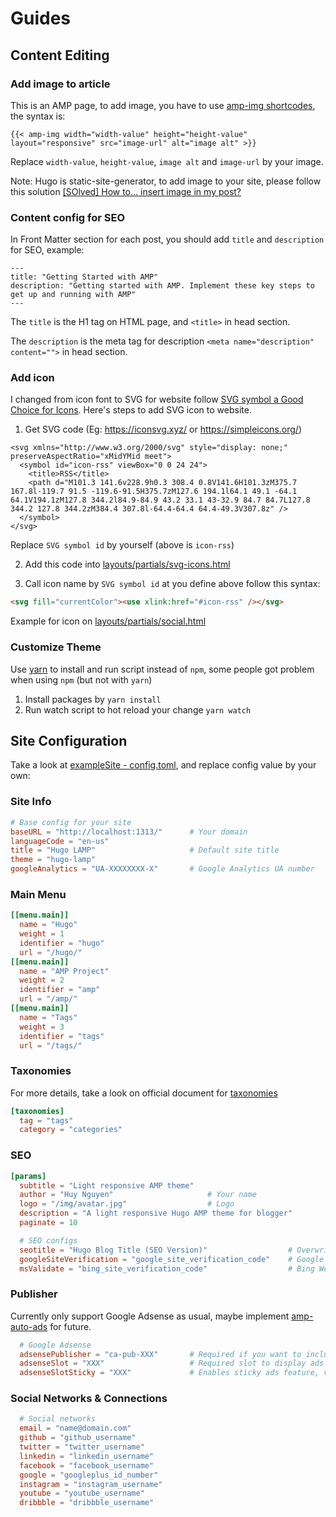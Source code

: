 # Guides

## Content Editing

### Add image to article

This is an AMP page, to add image, you have to use [amp-img shortcodes](https://github.com/huyb1991/hugo-lamp/blob/master/layouts/shortcodes/amp-img.html), the syntax is:
```
{{< amp-img width="width-value" height="height-value" layout="responsive" src="image-url" alt="image alt" >}}
```
Replace `width-value`, `height-value`, `image alt` and `image-url` by your image.

Note: Hugo is static-site-generator, to add image to your site, please follow this solution [[SOlved] How to… insert image in my post?](https://discourse.gohugo.io/t/solved-how-to-insert-image-in-my-post/1473)

### Content config for SEO

In Front Matter section for each post, you should add `title` and `description` for SEO, example:

```
---
title: "Getting Started with AMP"
description: "Getting started with AMP. Implement these key steps to get up and running with AMP"
---
```
The `title` is the H1 tag on HTML page, and `<title>` in head section.

The `description` is the meta tag for description `<meta name="description" content="">` in head section.

### Add icon

I changed from icon font to SVG for website follow [SVG symbol a Good Choice for Icons](https://css-tricks.com/svg-symbol-good-choice-icons/). Here's steps to add SVG icon to website.

1. Get SVG code (Eg: https://iconsvg.xyz/ or https://simpleicons.org/)
```
<svg xmlns="http://www.w3.org/2000/svg" style="display: none;" preserveAspectRatio="xMidYMid meet">
  <symbol id="icon-rss" viewBox="0 0 24 24">
    <title>RSS</title>
    <path d="M101.3 141.6v228.9h0.3 308.4 0.8V141.6H101.3zM375.7 167.8l-119.7 91.5 -119.6-91.5H375.7zM127.6 194.1l64.1 49.1 -64.1 64.1V194.1zM127.8 344.2l84.9-84.9 43.2 33.1 43-32.9 84.7 84.7L127.8 344.2 127.8 344.2zM384.4 307.8l-64.4-64.4 64.4-49.3V307.8z" />
  </symbol>
</svg>
```
Replace `SVG symbol id` by yourself (above is `icon-rss`)

2. Add this code into [layouts/partials/svg-icons.html](https://github.com/huyb1991/hugo-lamp/blob/master/layouts/partials/svg-icons.html)

3. Call icon name by `SVG symbol id` at you define above follow this syntax:
```html
<svg fill="currentColor"><use xlink:href="#icon-rss" /></svg>
```

Example for icon on [layouts/partials/social.html](https://github.com/huyb1991/hugo-lamp/blob/master/layouts/partials/social.html)

### Customize Theme

Use [yarn](https://yarnpkg.com/en/) to install and run script instead of `npm`, some people got problem when using `npm` (but not with `yarn`)

1. Install packages by `yarn install`
2. Run watch script to hot reload your change `yarn watch`


## Site Configuration

Take a look at [exampleSite - config.toml](https://github.com/huyb1991/hugo-lamp/blob/master/exampleSite/config.toml), and replace config value by your own:

### Site Info

```toml
# Base config for your site
baseURL = "http://localhost:1313/"      # Your domain
languageCode = "en-us"
title = "Hugo LAMP"                     # Default site title
theme = "hugo-lamp"
googleAnalytics = "UA-XXXXXXXX-X"       # Google Analytics UA number
```

### Main Menu

```toml
[[menu.main]]
  name = "Hugo"
  weight = 1
  identifier = "hugo"
  url = "/hugo/"
[[menu.main]]
  name = "AMP Project"
  weight = 2
  identifier = "amp"
  url = "/amp/"
[[menu.main]]
  name = "Tags"
  weight = 3
  identifier = "tags"
  url = "/tags/"
```

### Taxonomies

For more details, take a look on official document for [taxonomies](https://gohugo.io/content-management/taxonomies/)

```toml
[taxonomies]
  tag = "tags"
  category = "categories"
```

### SEO

```toml
[params]
  subtitle = "Light responsive AMP theme"
  author = "Huy Nguyen"                     # Your name
  logo = "/img/avatar.jpg"                  # Logo
  description = "A light responsive Hugo AMP theme for blogger"          # Meta description tag
  paginate = 10

  # SEO configs
  seotitle = "Hugo Blog Title (SEO Version)"                  # Overwrite site title for SEO purpose
  googleSiteVerification = "google_site_verification_code"    # Google Webmaster
  msValidate = "bing_site_verification_code"                  # Bing Webmaster
```

### Publisher

Currently only support Google Adsense as usual, maybe implement [amp-auto-ads](https://www.ampproject.org/docs/reference/components/amp-auto-ads) for future.

```toml
  # Google Adsense
  adsensePublisher = "ca-pub-XXX"       # Required if you want to include Google Adsense
  adsenseSlot = "XXX"                   # Required slot to display ads
  adsenseSlotSticky = "XXX"             # Enables sticky ads feature, value maybe the same with adsenseSlot, remove if you don't want display sticky ads
```

### Social Networks & Connections

```toml
  # Social networks
  email = "name@domain.com"
  github = "github_username"
  twitter = "twitter_username"
  linkedin = "linkedin_username"
  facebook = "facebook_username"
  google = "googleplus_id_number"
  instagram = "instagram_username"
  youtube = "youtube_username"
  dribbble = "dribbble_username"
```
